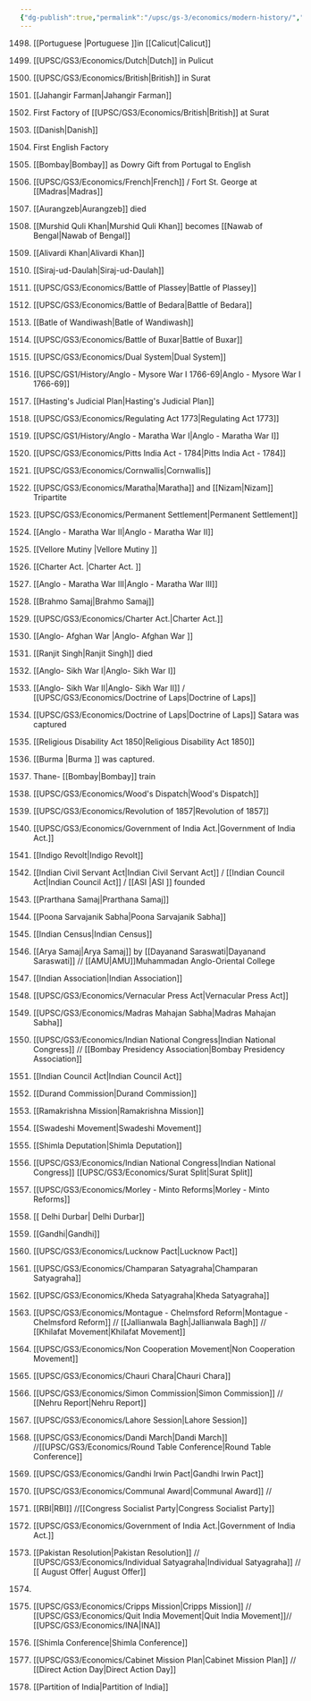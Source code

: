 ```yaml
---
{"dg-publish":true,"permalink":"/upsc/gs-3/economics/modern-history/","dgHomeLink":true,"dgPassFrontmatter":false}
---
```


1498. [[Portuguese |Portuguese ]]in [[Calicut|Calicut]]
      
1595. [[UPSC/GS3/Economics/Dutch|Dutch]] in Pulicut
      
1608. [[UPSC/GS3/Economics/British|British]] in Surat
1609. [[Jahangir Farman|Jahangir Farman]]
1613. First Factory of [[UPSC/GS3/Economics/British|British]] at Surat
1616. [[Danish|Danish]]
1651. First English Factory
1662. [[Bombay|Bombay]] as Dowry Gift from Portugal to English 
1664. [[UPSC/GS3/Economics/French|French]]  / Fort St. George at [[Madras|Madras]]
      
1707. [[Aurangzeb|Aurangzeb]] died
1717. [[Murshid Quli Khan|Murshid Quli Khan]] becomes [[Nawab of Bengal|Nawab of Bengal]]
1740. [[Alivardi Khan|Alivardi Khan]]
1756. [[Siraj-ud-Daulah|Siraj-ud-Daulah]]
1757. [[UPSC/GS3/Economics/Battle of Plassey|Battle of Plassey]]
1759. [[UPSC/GS3/Economics/Battle of Bedara|Battle of Bedara]]
1760. [[Batle of Wandiwash|Batle of Wandiwash]]
1764. [[UPSC/GS3/Economics/Battle of Buxar|Battle of Buxar]]
1765. [[UPSC/GS3/Economics/Dual System|Dual System]]
1767. [[UPSC/GS1/History/Anglo - Mysore War I 1766-69|Anglo - Mysore War I 1766-69]]
1772. [[Hasting's Judicial Plan|Hasting's Judicial Plan]]
1773. [[UPSC/GS3/Economics/Regulating Act 1773|Regulating Act 1773]]
1775. [[UPSC/GS1/History/Anglo - Maratha War I|Anglo - Maratha War I]]
1784. [[UPSC/GS3/Economics/Pitts India Act - 1784|Pitts India Act - 1784]] 
1788. [[UPSC/GS3/Economics/Cornwallis|Cornwallis]]
1789. [[UPSC/GS3/Economics/Maratha|Maratha]] and [[Nizam|Nizam]] Tripartite
1793. [[UPSC/GS3/Economics/Permanent Settlement|Permanent Settlement]] 
      
1803. [[Anglo - Maratha War II|Anglo - Maratha War II]]
1806. [[Vellore Mutiny |Vellore Mutiny ]]
1813. [[Charter Act. |Charter Act. ]]
1817. [[Anglo - Maratha War III|Anglo - Maratha War III]]
1828. [[Brahmo Samaj|Brahmo Samaj]]
1833. [[UPSC/GS3/Economics/Charter Act.|Charter Act.]] 
1838. [[Anglo- Afghan War |Anglo- Afghan War ]]
1839. [[Ranjit Singh|Ranjit Singh]] died
1845. [[Anglo- Sikh War I|Anglo- Sikh War I]]
1848. [[Anglo- Sikh War II|Anglo- Sikh War II]] / [[UPSC/GS3/Economics/Doctrine of Laps|Doctrine of Laps]]
1849.  [[UPSC/GS3/Economics/Doctrine of Laps|Doctrine of Laps]] Satara was captured 
1850. [[Religious Disability Act 1850|Religious Disability Act 1850]]
1852. [[Burma |Burma ]] was captured. 
1853. Thane- [[Bombay|Bombay]] train
1854. [[UPSC/GS3/Economics/Wood's Dispatch|Wood's Dispatch]]  
1857. [[UPSC/GS3/Economics/Revolution of 1857|Revolution of 1857]]
1858. [[UPSC/GS3/Economics/Government of India Act.|Government of India Act.]]
1859. [[Indigo Revolt|Indigo Revolt]]
1861. [[Indian Civil Servant Act|Indian Civil Servant Act]] / [[Indian Council Act|Indian Council Act]] / [[ASI |ASI ]] founded
1867. [[Prarthana Samaj|Prarthana Samaj]]
1870. [[Poona Sarvajanik Sabha|Poona Sarvajanik Sabha]] 
1871. [[Indian Census|Indian Census]] 
1875. [[Arya Samaj|Arya Samaj]] by [[Dayanand Saraswati|Dayanand Saraswati]] // [[AMU|AMU]]Muhammadan Anglo-Oriental College
1876. [[Indian Association|Indian Association]]
1878. [[UPSC/GS3/Economics/Vernacular Press Act|Vernacular Press Act]]
1884. [[UPSC/GS3/Economics/Madras Mahajan Sabha|Madras Mahajan Sabha]]
1885. [[UPSC/GS3/Economics/Indian National Congress|Indian National Congress]] // [[Bombay Presidency Association|Bombay Presidency Association]]
1892. [[Indian Council Act|Indian Council Act]]
1893. [[Durand Commission|Durand Commission]]
1897. [[Ramakrishna Mission|Ramakrishna Mission]]
      
1905. [[Swadeshi Movement|Swadeshi Movement]]
1906. [[Shimla Deputation|Shimla Deputation]]
1907. [[UPSC/GS3/Economics/Indian National Congress|Indian National Congress]] [[UPSC/GS3/Economics/Surat Split|Surat Split]]
1909. [[UPSC/GS3/Economics/Morley - Minto Reforms|Morley - Minto Reforms]] 
1911. [[ Delhi Durbar| Delhi Durbar]]
1915. [[Gandhi|Gandhi]] 
1916. [[UPSC/GS3/Economics/Lucknow Pact|Lucknow Pact]]
1917.  [[UPSC/GS3/Economics/Champaran Satyagraha|Champaran Satyagraha]]
1918. [[UPSC/GS3/Economics/Kheda Satyagraha|Kheda Satyagraha]]
1919. [[UPSC/GS3/Economics/Montague - Chelmsford Reform|Montague - Chelmsford Reform]] // [[Jallianwala Bagh|Jallianwala Bagh]] // [[Khilafat Movement|Khilafat Movement]]
1920. [[UPSC/GS3/Economics/Non Cooperation Movement|Non Cooperation Movement]]
1922. [[UPSC/GS3/Economics/Chauri Chara|Chauri Chara]]
1928. [[UPSC/GS3/Economics/Simon Commission|Simon Commission]] // [[Nehru Report|Nehru Report]]
1929. [[UPSC/GS3/Economics/Lahore Session|Lahore Session]]
1930. [[UPSC/GS3/Economics/Dandi March|Dandi March]] //[[UPSC/GS3/Economics/Round Table Conference|Round Table Conference]]
1931.  [[UPSC/GS3/Economics/Gandhi Irwin Pact|Gandhi Irwin Pact]]
1932. [[UPSC/GS3/Economics/Communal Award|Communal Award]] //
1933. [[RBI|RBI]] //[[Congress Socialist Party|Congress Socialist Party]]
1935. [[UPSC/GS3/Economics/Government of India Act.|Government of India Act.]]
1940. [[Pakistan Resolution|Pakistan Resolution]] // [[UPSC/GS3/Economics/Individual Satyagraha|Individual Satyagraha]] // [[ August Offer| August Offer]]
1941. 
1942. [[UPSC/GS3/Economics/Cripps Mission|Cripps Mission]] // [[UPSC/GS3/Economics/Quit India Movement|Quit India Movement]]// [[UPSC/GS3/Economics/INA|INA]]
1945. [[Shimla Conference|Shimla Conference]] 
1946. [[UPSC/GS3/Economics/Cabinet Mission Plan|Cabinet Mission Plan]]  // [[Direct Action Day|Direct Action Day]]
1947. [[Partition of India|Partition of India]] 